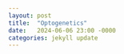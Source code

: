 ```yaml
---
layout: post
title:  "Optogenetics"
date:   2024-06-06 23:00 -0000
categories: jekyll update
---
```

